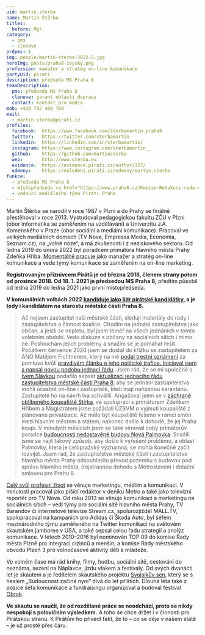 ```yaml
---
uid: martin.sterba
name: Martin Štěrba
titles:
  before: Mgr.
category:
  - pms
  - clenove
ordpms: 1
img: people/martin-sterba-2022-2.jpg
heroImg: posts/praha8-zvysky.png
profession: manažer a stratég on-line komunikace
partyUid: pirati
description: předseda MS Praha 8
teamDescription:
  pms: předseda MS Praha 8
  clenove: garant oblasti dopravy
  contact: kontakt pro média
mob: +420 732 408 769
mail:
  - martin.sterba@pirati.cz
profiles:
  facebook:  https://www.facebook.com/sterbamartin.praha8
  twitter:   https://twitter.com/sterbamartin
  linkedin:  https://linkedin.com/in/sterbamartin/
  instagram: https://www.instagram.com/sterbamartin__
  github:    https://github.com/martinsterba
  web:       http://www.sterba.eu
  evidence:  https://evidence.pirati.cz/author/357/
  odmeny:    https://nalodeni.pirati.cz/odmeny/martin.sterba
funkce:
  - předseda MS Praha 8
  - místopředseda <a href="https://www.praha8.cz/Komise-Redakcni-rada-casopisu-Osmicka-2018-2022.html">Redakční rady časopisu Osmička</a>
  - vedoucí mediálního týmu Piráti Praha
---
```


Martin Štěrba se narodil v roce 1987 v Plzni a do Prahy se finálně přestěhoval v roce 2013. Vystudoval pedagogickou fakultu ZČU v Plzni (obor informatika se zaměřením na vzdělávání) a Univerzitu J.A. Komenského v Praze (obor sociální a mediální komunikace). Pracoval ve velkých mediálních domech (TV Nova, Empressa Media, Economia, Seznam.cz), na „volné noze“, a má zkušenosti i z neziskového sektoru. Od ledna 2019 do února 2022 byl poradcem primátora hlavního města Prahy Zdeňka Hřiba. [Momentálně pracuje](https://linkedin.com/in/sterbamartin/) jako manažer a stratég on-line komunikace a vede týmy komunikace se zaměřením na on-line marketing. 

**Registrovaným příznivcem Pirátů je od března 2018, členem strany potom od prosince 2018. Od 18. 1. 2021 je předsedou MS Praha 8,** předtím působil od ledna 2019 do ledna 2021 jako první místopředseda.

**V komunálních volbách 2022 [kandiduje jako lídr pirátské kandidátky](https://praha8.pirati.cz/aktuality/piraty-na-praze-povede-do-voleb-martin-sterba.html), a je tedy i kandidátem na starostu městské části Praha 8.**

>Ač nejsem zastupitel naší městské části, sleduji materiály do rady i zastupitelstva a činnost koalice. Chodím na jednání zastupitelstva jako občan, a jestli se nepletu, byl jsem téměř na všech jednáních v tomto volebním období. Vedu diskuze s občany na sociálních sítích i mimo ně. Poslouchám jejich problémy a snažím se je pomáhat řešit. Počátkem července 2020 jsem se dostal do křížku se zastupitelem za ANO Matějem Fichtnerem, který na mě [podal trestní oznámení](https://praha8.pirati.cz/aktuality/blesk-na-pirata-z-prahy8-miri-trestni-oznameni.html) za pomluvu kvůli [pravdivém článku o jeho politické trafice. Inicioval jsem a napsal novou podobu jednací řádu](https://praha8.pirati.cz/aktuality/trafika-pro-fichtnera.html). Jsem rád, že se mi společně s [Ivem Slávkou](https://praha8.pirati.cz/lide/ivo-slavka.html) podařilo sepsat [aktualizaci jednacího řádu zastupitelstva městské části Praha 8](https://praha8.pirati.cz/aktuality/zastupitele-budou-moci-jednat-online.html), aby se jednání zastupitelstva mohli účastnit on-line i zastupitelé, kteří mají nařízenou karanténu. Zastupitelé ho na návrh Iva schválili. Angažoval jsem se v [záchraně oblíbeného koupaliště Stírka](https://praha8.pirati.cz/aktuality/stitky/koupaliste-stirka/), ve spolupráci s primátorem Zdeňkem Hřibem a Magistrátem jsme požádali ÚZSVM o vyjmutí koupaliště z plánované privatizace. Ač mělo být koupaliště řešeno v rámci směn mezi hlavním městem a státem, nakonec došlo k dohodě, že jej Praha koupí. V minulých měsících jsem se také věnoval coby primátorův poradce [budoucnosti nedostavěné budovy Nová Palmovka](https://praha8.pirati.cz/aktuality/stitky/nova-palmovka/). Snažili jsme se najít takový způsob, aby došlo k vyřešení problému, a oblast Palmovky, která je celopražský významná, se mohla konečně začít rozvíjet. Jsem rád, že zastupitelstvo městské části i zastupitelstvo hlavního města Prahy odsouhlasilo převod pozemku s budovou pod správu hlavního města, trojstrannou dohodu s Metrostavem i dotační smlouvu pro Prahu 8.

[Celý svůj profesní život](https://www.linkedin.com/in/sterbamartin/) se věnuje marketingu, médiím a komunikaci. V minulosti pracoval jako píšící redaktor v deníku Metro a také jako televizní reportér pro TV Nova. Od roku 2013 se věnuje komunikaci a marketingu na sociálních sítích – vedl týmy pro sociální sítě hlavního města Prahy, TV Barandov či internetové televize Stream.cz, spolurozjížděl MALL.TV, spolupracoval na kampaních pro Adidas či Škoda Auto, byl šéfem mezinárodního týmu zaměřeného na Twitter komunikaci na světovém skautském jamboree v USA, a také sepsal celou řadu strategií a analýz komunikace. V letech 2010–2016 byl nominován TOP 09 do komise Rady města Plzně pro integraci cizinců a menšin, a komise Rady městského obvodu Plzeň 3 pro volnočasové aktivity dětí a mládeže.

Ve volném čase má rád knihy, filmy, hudbu, sociální sítě, cestování do neznáma, sezení na Náplavce, jízdu vlakem a festivaly. Od svých dvanácti let je skautem a je ředitelem skautského projektu [Svojsíkův sen](http://www.svojsikuvsen.cz), který se s heslem „Budoucnost začíná nyní“ dívá do let příštích. Dlouhá léta také z pozice šéfa komunikace a fundraisingu organizoval a budoval festival [Obrok](https://cs.wikipedia.org/wiki/Obrok).

**Ve skautu se naučil, že od rozdělané práce se neodchází, proto se nikdy nespokojí s polovičním výsledkem.** A toho se chce držet i v činnosti pro Pirátskou stranu. K Pirátům ho přivedl fakt, že to – co se děje v našem státě – je už prostě přes čáru.
